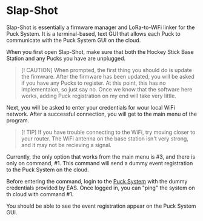 # Slap-Shot
Slap-Shot is essentially a firmware manager and LoRa-to-WiFi linker for the Puck System. It is a terminal-based, text GUI that allows each Puck to communicate with the Puck System GUI on the cloud.

When you first open Slap-Shot, make sure that both the Hockey Stick Base Station and any Pucks you have are unplugged.

> [! CAUTION]
> When prompted, the first thing you should do is update the firmware. After the firmware has been updated, you will be asked if you 
> have any Pucks to register. At this point, this has no implementaion, so just say no. Once we know that the software here works, 
> adding Puck registration on my end will take very little.

Next, you will be asked to enter your credentials for wour local WiFi network. After a successful connection, you will get to the main menu of the program.

> [! TIP]
> If you have trouble connecting to the WiFi, try moving closer to your router. The WiFi antenna on the base station isn't very
> strong, and it may not be recieving a signal.

Currently, the only option that works from the main menu is #3, and there is only on command, #1. This command will send a dummy event registration to the Puck System on the cloud.

Before entering the command, login to the [Puck System](https://staging.eas-defense.com/) with the dummy credentials provided by EAS. Once logged in, you can "ping" the system on th cloud with command #1. 

You should be able to see the event registration appear on the Puck System GUI.
